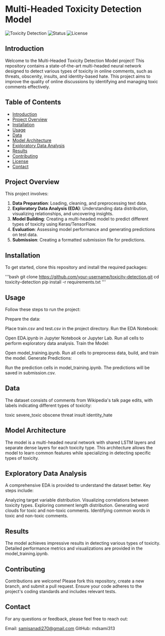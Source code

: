 # Multi-Headed Toxicity Detection Model

![Toxicity Detection](https://img.shields.io/badge/toxicity-detection-blue.svg)
![Status](https://img.shields.io/badge/status-active-brightgreen.svg)
![License](https://img.shields.io/badge/license-MIT-orange.svg)

## Introduction

Welcome to the Multi-Headed Toxicity Detection Model project! This repository contains a state-of-the-art multi-headed neural network designed to detect various types of toxicity in online comments, such as threats, obscenity, insults, and identity-based hate. This project aims to improve the quality of online discussions by identifying and managing toxic comments effectively.

## Table of Contents

- [Introduction](#introduction)
- [Project Overview](#project-overview)
- [Installation](#installation)
- [Usage](#usage)
- [Data](#data)
- [Model Architecture](#model-architecture)
- [Exploratory Data Analysis](#exploratory-data-analysis)
- [Results](#results)
- [Contributing](#contributing)
- [License](#license)
- [Contact](#contact)

## Project Overview

This project involves:

1. **Data Preparation**: Loading, cleaning, and preprocessing text data.
2. **Exploratory Data Analysis (EDA)**: Understanding data distribution, visualizing relationships, and uncovering insights.
3. **Model Building**: Creating a multi-headed model to predict different types of toxicity using Keras/TensorFlow.
4. **Evaluation**: Assessing model performance and generating predictions on test data.
5. **Submission**: Creating a formatted submission file for predictions.

## Installation

To get started, clone this repository and install the required packages:

'''bash
git clone https://github.com/your-username/toxicity-detection.git
cd toxicity-detection
pip install -r requirements.txt
'''

## Usage
Follow these steps to run the project:

Prepare the data:

Place train.csv and test.csv in the project directory.
Run the EDA Notebook:

Open EDA.ipynb in Jupyter Notebook or Jupyter Lab.
Run all cells to perform exploratory data analysis.
Train the Model:

Open model_training.ipynb.
Run all cells to preprocess data, build, and train the model.
Generate Predictions:

Run the prediction cells in model_training.ipynb.
The predictions will be saved in submission.csv.

## Data
The dataset consists of comments from Wikipedia's talk page edits, with labels indicating different types of toxicity:

toxic
severe_toxic
obscene
threat
insult
identity_hate

## Model Architecture
The model is a multi-headed neural network with shared LSTM layers and separate dense layers for each toxicity type. This architecture allows the model to learn common features while specializing in detecting specific types of toxicity.

## Exploratory Data Analysis
A comprehensive EDA is provided to understand the dataset better. Key steps include:

Analyzing target variable distribution.
Visualizing correlations between toxicity types.
Exploring comment length distribution.
Generating word clouds for toxic and non-toxic comments.
Identifying common words in toxic and non-toxic comments.

## Results
The model achieves impressive results in detecting various types of toxicity. Detailed performance metrics and visualizations are provided in the model_training.ipynb.

## Contributing
Contributions are welcome! Please fork this repository, create a new branch, and submit a pull request. Ensure your code adheres to the project's coding standards and includes relevant tests.

## Contact
For any questions or feedback, please feel free to reach out:

Email: samisanadi270@gmail.com
GitHub: mdsami313
